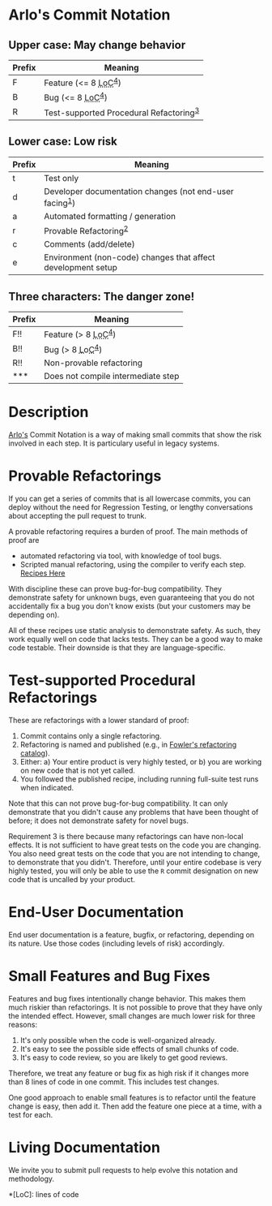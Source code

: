 # Arlo's Commit Notation

## Upper case: May change behavior

| Prefix  | Meaning                                                   |
| ------- | --------------------------------------------------------- |
| F       | Feature (<= 8 <abbr title="lines of code">LoC</abbr><sup>[4]</sup>)                        |
| B       | Bug (<= 8 <abbr title="lines of code">LoC</abbr><sup>[4]</sup>)                              |
| R       | Test-supported Procedural Refactoring<sup>[3]</sup>                      |

## Lower case: Low risk

| Prefix  | Meaning                                                      |
| ------- | ------------------------------------------------------------ |
| t       | Test only                                                    |
| d       | Developer documentation changes (not end-user facing<sup>[1]</sup>)        |
| a       | Automated formatting / generation                               |
| r       | Provable Refactoring<sup>[2]</sup>                 |
| c       | Comments (add/delete)                                        |
| e       | Environment (non-code) changes that affect development setup |

## Three characters: The danger zone!

| Prefix  | Meaning                                                   |
| ------- | --------------------------------------------------------- |
| F!!     | Feature (> 8 <abbr title="lines of code">LoC</abbr><sup>[4]</sup>)                             |
| B!!     | Bug (> 8 <abbr title="lines of code">LoC</abbr><sup>[4]</sup>)                                   |
| R!!     | Non-provable refactoring                                  |
| ***     | Does not compile intermediate step                        |

# Description

[Arlo's](https://twitter.com/arlobelshee) Commit Notation is a way of making small commits that show the risk involved in each step. It is particulary useful in legacy systems. 

# Provable Refactorings
[2]:#provable-refactorings

If you can get a series of commits that is all lowercase commits, you can deploy without the need for Regression Testing, or lengthy conversations about accepting the pull request to trunk.

A provable refactoring requires a burden of proof. The main methods of proof are
* automated refactoring via tool, with knowledge of tool bugs.
* Scripted manual refactoring, using the compiler to verify each step. [Recipes Here](https://github.com/InnovatingTeams/provable-refactorings)

With discipline these can prove bug-for-bug compatibility. They demonstrate safety for unknown bugs, even guaranteeing that you do not accidentally fix a bug you don't know exists (but your customers may be depending on).

All of these recipes use static analysis to demonstrate safety. As such, they work equally well on code that lacks tests. They can be a good way to make code testable. Their downside is that they are language-specific.

# Test-supported Procedural Refactorings
[3]:#test-supported-refactorings

These are refactorings with a lower standard of proof:
1. Commit contains only a single refactoring.
2. Refactoring is named and published (e.g., in [Fowler's refactoring catalog](https://refactoring.com/catalog/)).
3. Either:
    a) Your entire product is very highly tested, or
    b) you are working on new code that is not yet called.
4. You followed the published recipe, including running full-suite test runs when indicated.

Note that this can not prove bug-for-bug compatibility. It can only demonstrate that you didn't cause any problems that have been thought of before; it does not demonstrate safety for novel bugs.

Requirement 3 is there because many refactorings can have non-local effects. It is not sufficient to have great tests on the code you are changing. You also need great tests on the code that you are not intending to change, to demonstrate that you didn't. Therefore, until your entire codebase is very highly tested, you will only be able to use the `R` commit designation on new code that is uncalled by your product.

# End-User Documentation
[1]:#end-user-documentation

End user documentation is a feature, bugfix, or refactoring, depending on its nature. Use those codes (including levels of risk) accordingly.

# Small Features and Bug Fixes
[4]:#small-features-and-bug-fixes

Features and bug fixes intentionally change behavior. This makes them much riskier than refactorings. It is not possible to prove that they have only the intended effect. However, small changes are much lower risk for three reasons:

1. It's only possible when the code is well-organized already.
2. It's easy to see the possible side effects of small chunks of code.
3. It's easy to code review, so you are likely to get good reviews.

Therefore, we treat any feature or bug fix as high risk if it changes more than 8 lines of code in one commit. This includes test changes.

One good approach to enable small features is to refactor until the feature change is easy, then add it. Then add the feature one piece at a time, with a test for each.

# Living Documentation

We invite you to submit pull requests to help evolve this notation and methodology.

*[LoC]: lines of code
